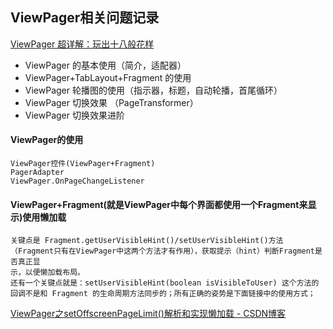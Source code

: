 ## ViewPager相关问题记录

[ViewPager 超详解：玩出十八般花样](https://mp.weixin.qq.com/s?__biz=MzAxMTI4MTkwNQ==&mid=2650824705&idx=1&sn=346c8bacea281cde8c30ae4a9f4b949d&chksm=80b7b49fb7c03d899bfbbd8336edb57857a04b75b07b7e2f06a93eace02f1c9707b954900674&scene=0&pass_ticket=uMLfEXNPeBmNUcqpUjh7OOK0zDtImVzpV57XXtqVcvfn4qBdjiTIHoKa9HgQdfs%2F#rd)

- ViewPager 的基本使用（简介，适配器）
- ViewPager+TabLayout+Fragment 的使用
- ViewPager 轮播图的使用（指示器，标题，自动轮播，首尾循环）
- ViewPager 切换效果 （PageTransformer）
- ViewPager 切换效果进阶

#### ViewPager的使用
	ViewPager控件(ViewPager+Fragment)
	PagerAdapter
	ViewPager.OnPageChangeListener

#### ViewPager+Fragment(就是ViewPager中每个界面都使用一个Fragment来显示)使用懒加载
	关键点是 Fragment.getUserVisibleHint()/setUserVisibleHint()方法（Fragment只有在ViewPager中这两个方法才有作用），获取提示（hint）判断Fragment是否真正显
	示，以便懒加载布局。
	还有一个关键点就是：setUserVisibleHint(boolean isVisibleToUser) 这个方法的回调不是和 Fragment 的生命周期方法同步的；所有正确的姿势是下面链接中的使用方式；	
[ViewPager之setOffscreenPageLimit\(\)解析和实现懒加载 \- CSDN博客](http://blog.csdn.net/StrongerCoder/article/details/70158836)